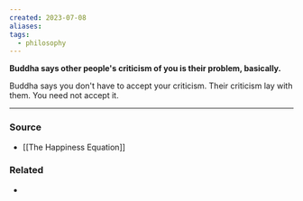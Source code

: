 ```yaml
---
created: 2023-07-08
aliases: 
tags:
  - philosophy
---
```

**Buddha says other people's criticism of you is their problem, basically.**

Buddha says you don't have to accept your criticism. Their criticism lay with them. You need not accept it.

****
### Source
- [[The Happiness Equation]]

### Related
- 